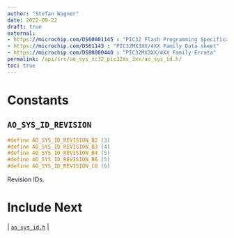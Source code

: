 ```yaml
---
author: "Stefan Wagner"
date: 2022-09-22
draft: true
external:
- https://microchip.com/DS60001145 : "PIC32 Flash Programming Specification"
- https://microchip.com/DS61143 : "PIC32MX3XX/4XX Family Data sheet"
- https://microchip.com/DS80000440 : "PIC32MX3XX/4XX Family Errata"
permalink: /api/src/ao_sys_xc32_pic32mx_3xx/ao_sys_id.h/
toc: true
---
```


# Constants

## `AO_SYS_ID_REVISION`

```c
#define AO_SYS_ID_REVISION_B2 (3)
#define AO_SYS_ID_REVISION_B3 (4)
#define AO_SYS_ID_REVISION_B4 (5)
#define AO_SYS_ID_REVISION_B6 (5)
#define AO_SYS_ID_REVISION_C0 (6)
```

Revision IDs.

# Include Next

| [`ao_sys_id.h`](../ao_sys_xc32_pic32/ao_sys_id.h.md) |
